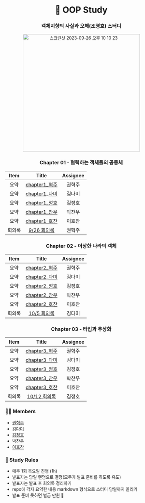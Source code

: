 
<div align=center>

<h1> 🐰 OOP Study </h1>

### 객체지향의 사실과 오해(조영호) 스터디
<img width="387" alt="스크린샷 2023-09-26 오후 10 10 23" src="https://github.com/11st-corp/oop/assets/76726411/160a98cb-a0c1-4101-9b1d-c9740b4a4f48">

### Chapter 01 - 협력하는 객체들의 공동체

| Item |   Title   | Assignee |
| :--: | :----------------: |:-----: |
|  요약  | [chapter1_혁주](./Chapter1/summary/혁주.md) | 권혁주 |
|  요약  | [chapter1_다미](./Chapter1/summary/다미.md) | 김다미 |
|  요약  | [chapter1_정호](./Chapter1/summary/정호.md) | 김정호 |
|  요약  | [chapter1_찬우](./Chapter1/summary/찬우.md) | 박찬우 |
|  요약  | [chapter1_호찬](./Chapter1/summary/호찬.md) | 이호찬 |
|  회의록  | [9/26 회의록](./Chapter1/meeting_note/9월26일.md) | 권혁주 |

### Chapter 02 - 이상한 나라의 객체
| Item |   Title   | Assignee |
| :--: | :----------------: |:-----: |
|  요약  | [chapter2_혁주](./Chapter2/summary/혁주.md) | 권혁주 |
|  요약  | [chapter2_다미](./Chapter2/summary/다미.md) | 김다미 |
|  요약  | [chapter2_정호](./Chapter2/summary/정호.md) | 김정호 |
|  요약  | [chapter2_찬우](./Chapter2/summary/찬우.md) | 박찬우 |
|  요약  | [chapter2_호찬](./Chapter2/summary/호찬.md) | 이호찬 |
|  회의록  | [10/5 회의록](./Chapter2/meeting_note/10월5일.md) | 김다미 |

### Chapter 03 - 타입과 추상화
| Item |   Title   | Assignee |
| :--: | :----------------: |:-----: |
|  요약  | [chapter3_혁주](./Chapter3/summary/혁주.md) | 권혁주 |
|  요약  | [chapter3_다미](./Chapter3/summary/다미.md) | 김다미 |
|  요약  | [chapter3_정호](./Chapter3/summary/정호.md) | 김정호 |
|  요약  | [chapter3_찬우](./Chapter3/summary/찬우.md) | 박찬우 |
|  요약  | [chapter3_호찬](./Chapter3/summary/호찬.md) | 이호찬 |
|  회의록  | [10/12 회의록](./Chapter3/meeting_note/10월12일.md) | 김정호 |

</div>

### 🧑‍💻 Members

- [권혁주](https://github.com/huckjoo)
- [김다미](https://github.com/damilog)
- [김정호](https://github.com/Hoya-kim)
- [박찬우](https://github.com/chanuuuuu)
- [이호찬](https://github.com/hochan222)

### 📝 Study Rules

- 매주 1회 목요일 진행 (1h)
- 발표자는 당일 랜덤으로 결정(모두가 발표 준비를 하도록 유도)
- 발표자는 발표 후 회의록 정리하기
- repo에 각자 요약한 내용 markdown 형식으로 스터디 당일까지 올리기
- 발표 준비 못하면 벌금 만원 💸
